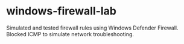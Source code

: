 # windows-firewall-lab
Simulated and tested firewall rules using Windows Defender Firewall. Blocked ICMP to simulate network troubleshooting.
